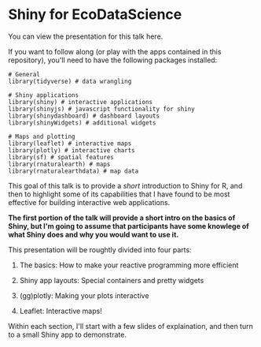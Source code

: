 # Shiny for EcoDataScience

You can view the presentation for this talk here. 

If you want to follow along (or play with the apps contained in this repository), you'll need to have the following packages installed: 

```{r}
# General
library(tidyverse) # data wrangling

# Shiny applications
library(shiny) # interactive applications
library(shinyjs) # javascript functionality for shiny
library(shinydashboard) # dashboard layouts
library(shinyWidgets) # additional widgets

# Maps and plotting
library(leaflet) # interactive maps 
library(plotly) # interactive charts
library(sf) # spatial features
library(rnaturalearth) # maps
library(rnaturalearthdata) # map data
```


This goal of this talk is to provide a *short* introduction to Shiny for R, and then to highlight some of its capabilities that I have found to be most effective for building interactive web applications. 

**The first portion of the talk will provide a short intro on the basics of Shiny, but I'm going to assume that participants have some knowlege of what Shiny does and why you would want to use it.**

This presentation will be roughtly divided into four parts: 

1. The basics: How to make your reactive programming more efficient

2. Shiny app layouts: Special containers and pretty widgets

3. (gg)plotly: Making your plots interactive

4. Leaflet: Interactive maps! 


Within each section, I'll start with a few slides of explaination, and then turn to a small Shiny app to demonstrate. 